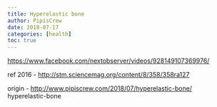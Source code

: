 ```yaml
---
title: Hyperelastic bone
author: PipisCrew
date: 2018-07-17
categories: [health]
toc: true
---
```


https://www.facebook.com/nextobserver/videos/928149107369976/

ref 2016 - http://stm.sciencemag.org/content/8/358/358ra127

origin - http://www.pipiscrew.com/2018/07/hyperelastic-bone/ hyperelastic-bone